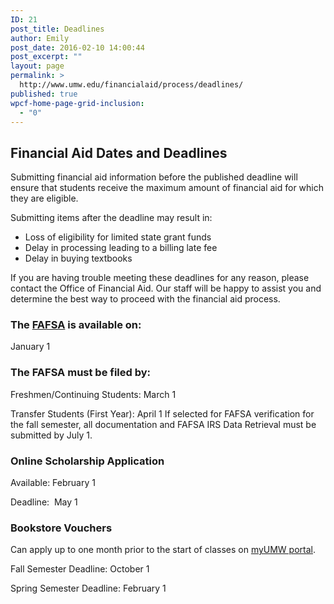 ```yaml
---
ID: 21
post_title: Deadlines
author: Emily
post_date: 2016-02-10 14:00:44
post_excerpt: ""
layout: page
permalink: >
  http://www.umw.edu/financialaid/process/deadlines/
published: true
wpcf-home-page-grid-inclusion:
  - "0"
---
```

<h2>Financial Aid Dates and Deadlines</h2>
Submitting financial aid information before the published deadline will ensure that students receive the maximum amount of financial aid for which they are eligible.

Submitting items after the deadline may result in:
<ul>
	<li>Loss of eligibility for limited state grant funds</li>
	<li>Delay in processing leading to a billing late fee</li>
	<li>Delay in buying textbooks</li>
</ul>
If you are having trouble meeting these deadlines for any reason, please contact the Office of Financial Aid. Our staff will be happy to assist you and determine the best way to proceed with the financial aid process.
<h3>The <a href="http://fafsa.ed.gov">FAFSA</a> is available on:</h3>
January 1
<h3>The FAFSA must be filed by:</h3>
Freshmen/Continuing Students: March 1

Transfer Students (First Year): April 1
If selected for FAFSA verification for the fall semester, all documentation and FAFSA IRS Data Retrieval must be submitted by July 1.
<h3>Online Scholarship Application</h3>
Available: February 1

Deadline:  May 1
<h3>Bookstore Vouchers</h3>
Can apply up to one month prior to the start of classes on <a href="https://orgsync.com/home/551">myUMW portal</a>.

Fall Semester Deadline: October 1

Spring Semester Deadline: February 1